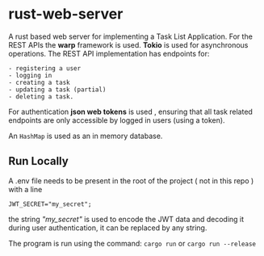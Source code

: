 # rust-web-server

A rust based web server for implementing a Task List Application. For the REST APIs the **warp** framework is used. **Tokio** is used for asynchronous operations.
The REST API implementation has endpoints for: 
```
- registering a user
- logging in
- creating a task
- updating a task (partial)
- deleting a task.
```
For authentication **json web tokens** is used , ensuring that all task related endpoints are only accessible by logged in users (using a token).

An `HashMap` is used as an in memory database.


## Run Locally

A .env file needs to be present in the root of the project ( not in this repo ) with a line

```
JWT_SECRET="my_secret";
```

the string *"my_secret"* is used to encode the JWT data and decoding it during user authentication, it can be replaced by any string.

The program is run using the command: `cargo run` or `cargo run --release`
